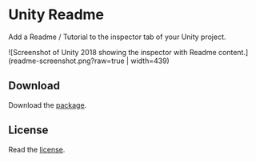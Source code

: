 # Unity Readme

Add a Readme / Tutorial to the inspector tab of your Unity project.

![Screenshot of Unity 2018 showing the inspector with Readme content.](readme-screenshot.png?raw=true | width=439)

## Download

Download the [package](build/Readme.unitypackage?raw=true).

## License

Read the [license](LICENSE.md).
